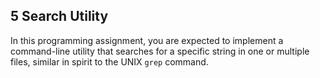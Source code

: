 ## 5 Search Utility

In this programming assignment, you are expected to implement a command-line utility that
searches for a specific string in one or multiple files, similar in spirit to the UNIX
`grep` command.
